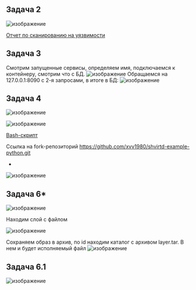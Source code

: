 ## Задача 2
![изображение](https://github.com/xvv1980/Netology-learn/assets/169840386/e79d5cac-8a07-455e-910e-47ab334fa397)

[Отчет по сканированию на уязвимости](vulnerabilities.csv)

## Задача 3
 Смотрим запущенные сервисы, определяем имя, подключаемся к контейнеру, смотрим что с БД.
![изображение](https://github.com/xvv1980/Netology-learn/assets/169840386/446c4815-c915-4e4d-8835-9df830c34cdf)
 Обращаемся на 127.0.0.1:8090 с 2-я запросами, в итоге в БД:
 ![изображение](https://github.com/xvv1980/Netology-learn/assets/169840386/332be58b-c9fa-4407-a33e-9e2255b42b80)

## Задача 4
![изображение](https://github.com/xvv1980/Netology-learn/assets/169840386/2c0da805-02fc-4891-a345-43f49d4a723f)

![изображение](https://github.com/xvv1980/Netology-learn/assets/169840386/19dc2785-ad03-4526-9145-c844e2cf6c51)

[Bash-скрипт](run.sh)

Ссылка на fork-репозиторий
https://github.com/xvv1980/shvirtd-example-python.git

*
![изображение](https://github.com/xvv1980/Netology-learn/assets/169840386/83a33dd5-c321-47ea-9f55-09bac10ae823)

## Задача 6*
![изображение](https://github.com/xvv1980/Netology-learn/assets/169840386/42fc6a8d-d2f6-4779-a325-aabcaafb82db)

Находим слой с файлом 

![изображение](https://github.com/xvv1980/Netology-learn/assets/169840386/74f6763b-97e1-4575-84d6-10b904006c8a)

Сохраняем образ в архив, по id находим каталог с архивом layer.tar. В нем и будет исполняемый файл
![изображение](https://github.com/xvv1980/Netology-learn/assets/169840386/9572e721-df15-4cfa-b81d-b4bfbb144311)



## Задача 6.1
![изображение](https://github.com/xvv1980/Netology-learn/assets/169840386/321083a1-de28-4dd7-a651-60fb3f7ab7ad)




